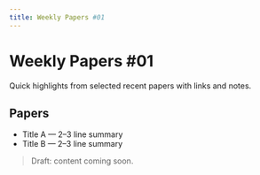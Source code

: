 ```yaml
---
title: Weekly Papers #01
---
```


# Weekly Papers #01

Quick highlights from selected recent papers with links and notes.

## Papers

- Title A — 2–3 line summary
- Title B — 2–3 line summary

> Draft: content coming soon.

